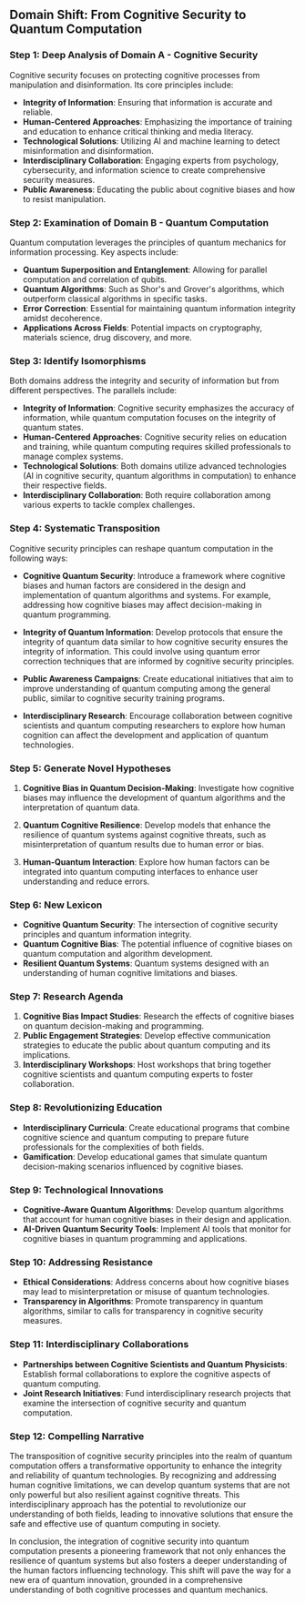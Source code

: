## Domain Shift: From Cognitive Security to Quantum Computation

### Step 1: Deep Analysis of Domain A - Cognitive Security
Cognitive security focuses on protecting cognitive processes from manipulation and disinformation. Its core principles include:

- **Integrity of Information**: Ensuring that information is accurate and reliable.
- **Human-Centered Approaches**: Emphasizing the importance of training and education to enhance critical thinking and media literacy.
- **Technological Solutions**: Utilizing AI and machine learning to detect misinformation and disinformation.
- **Interdisciplinary Collaboration**: Engaging experts from psychology, cybersecurity, and information science to create comprehensive security measures.
- **Public Awareness**: Educating the public about cognitive biases and how to resist manipulation.

### Step 2: Examination of Domain B - Quantum Computation
Quantum computation leverages the principles of quantum mechanics for information processing. Key aspects include:

- **Quantum Superposition and Entanglement**: Allowing for parallel computation and correlation of qubits.
- **Quantum Algorithms**: Such as Shor's and Grover's algorithms, which outperform classical algorithms in specific tasks.
- **Error Correction**: Essential for maintaining quantum information integrity amidst decoherence.
- **Applications Across Fields**: Potential impacts on cryptography, materials science, drug discovery, and more.

### Step 3: Identify Isomorphisms
Both domains address the integrity and security of information but from different perspectives. The parallels include:

- **Integrity of Information**: Cognitive security emphasizes the accuracy of information, while quantum computation focuses on the integrity of quantum states.
- **Human-Centered Approaches**: Cognitive security relies on education and training, while quantum computing requires skilled professionals to manage complex systems.
- **Technological Solutions**: Both domains utilize advanced technologies (AI in cognitive security, quantum algorithms in computation) to enhance their respective fields.
- **Interdisciplinary Collaboration**: Both require collaboration among various experts to tackle complex challenges.

### Step 4: Systematic Transposition
Cognitive security principles can reshape quantum computation in the following ways:

- **Cognitive Quantum Security**: Introduce a framework where cognitive biases and human factors are considered in the design and implementation of quantum algorithms and systems. For example, addressing how cognitive biases may affect decision-making in quantum programming.
  
- **Integrity of Quantum Information**: Develop protocols that ensure the integrity of quantum data similar to how cognitive security ensures the integrity of information. This could involve using quantum error correction techniques that are informed by cognitive security principles.

- **Public Awareness Campaigns**: Create educational initiatives that aim to improve understanding of quantum computing among the general public, similar to cognitive security training programs.

- **Interdisciplinary Research**: Encourage collaboration between cognitive scientists and quantum computing researchers to explore how human cognition can affect the development and application of quantum technologies.

### Step 5: Generate Novel Hypotheses
1. **Cognitive Bias in Quantum Decision-Making**: Investigate how cognitive biases may influence the development of quantum algorithms and the interpretation of quantum data.
  
2. **Quantum Cognitive Resilience**: Develop models that enhance the resilience of quantum systems against cognitive threats, such as misinterpretation of quantum results due to human error or bias.

3. **Human-Quantum Interaction**: Explore how human factors can be integrated into quantum computing interfaces to enhance user understanding and reduce errors.

### Step 6: New Lexicon
- **Cognitive Quantum Security**: The intersection of cognitive security principles and quantum information integrity.
- **Quantum Cognitive Bias**: The potential influence of cognitive biases on quantum computation and algorithm development.
- **Resilient Quantum Systems**: Quantum systems designed with an understanding of human cognitive limitations and biases.

### Step 7: Research Agenda
1. **Cognitive Bias Impact Studies**: Research the effects of cognitive biases on quantum decision-making and programming.
2. **Public Engagement Strategies**: Develop effective communication strategies to educate the public about quantum computing and its implications.
3. **Interdisciplinary Workshops**: Host workshops that bring together cognitive scientists and quantum computing experts to foster collaboration.

### Step 8: Revolutionizing Education
- **Interdisciplinary Curricula**: Create educational programs that combine cognitive science and quantum computing to prepare future professionals for the complexities of both fields.
- **Gamification**: Develop educational games that simulate quantum decision-making scenarios influenced by cognitive biases.

### Step 9: Technological Innovations
- **Cognitive-Aware Quantum Algorithms**: Develop quantum algorithms that account for human cognitive biases in their design and application.
- **AI-Driven Quantum Security Tools**: Implement AI tools that monitor for cognitive biases in quantum programming and applications.

### Step 10: Addressing Resistance
- **Ethical Considerations**: Address concerns about how cognitive biases may lead to misinterpretation or misuse of quantum technologies.
- **Transparency in Algorithms**: Promote transparency in quantum algorithms, similar to calls for transparency in cognitive security measures.

### Step 11: Interdisciplinary Collaborations
- **Partnerships between Cognitive Scientists and Quantum Physicists**: Establish formal collaborations to explore the cognitive aspects of quantum computing.
- **Joint Research Initiatives**: Fund interdisciplinary research projects that examine the intersection of cognitive security and quantum computation.

### Step 12: Compelling Narrative
The transposition of cognitive security principles into the realm of quantum computation offers a transformative opportunity to enhance the integrity and reliability of quantum technologies. By recognizing and addressing human cognitive limitations, we can develop quantum systems that are not only powerful but also resilient against cognitive threats. This interdisciplinary approach has the potential to revolutionize our understanding of both fields, leading to innovative solutions that ensure the safe and effective use of quantum computing in society.

In conclusion, the integration of cognitive security into quantum computation presents a pioneering framework that not only enhances the resilience of quantum systems but also fosters a deeper understanding of the human factors influencing technology. This shift will pave the way for a new era of quantum innovation, grounded in a comprehensive understanding of both cognitive processes and quantum mechanics.